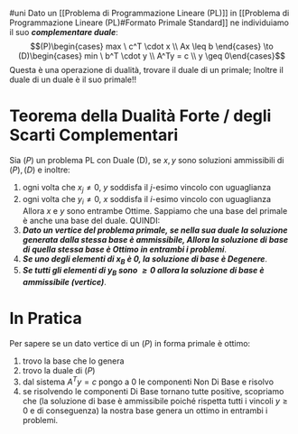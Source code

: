 #uni 
Dato un [[Problema di Programmazione Lineare (PL)]] in [[Problema di Programmazione Lineare (PL)#Formato Primale Standard]] ne individuiamo il suo ___complementare duale___: $$(P)\begin{cases} max \ c^T \cdot x \\ Ax \leq b \end{cases} \to (D)\begin{cases} min \ b^T \cdot y \\ A^Ty = c \\ y \geq 0\end{cases}$$
Questa è una operazione di dualità, trovare il duale di un primale; Inoltre il duale di un duale è il suo primale!! 
# Teorema della Dualità Forte / degli Scarti Complementari
Sia $(P)$ un problema PL con Duale (D), se $x,y$ sono soluzioni ammissibili di $(P),(D)$ e inoltre:
1. ogni volta che $x_j \neq 0$, $y$ soddisfa il $j$-esimo vincolo con uguaglianza
2. ogni volta che $y_i \neq 0$, $x$ soddisfa il $i$-esimo vincolo con uguaglianza
Allora $x$ e $y$ sono entrambe Ottime.
Sappiamo che una base del primale è anche una base del duale.
QUINDI:
1. ___Dato un vertice del problema primale, se nella sua duale la soluzione generata dalla stessa base è ammissibile, Allora la soluzione di base di quella stessa base è Ottimo in entrambi i problemi___.
2. ___Se uno degli elementi di $x_B$ è $0$, la soluzione di base è Degenere___.
3. ___Se tutti gli elementi di $y_B$ sono $\geq 0$ allora la soluzione di base è ammissibile (vertice)___.
# In Pratica
Per sapere se un dato vertice di un $(P)$ in forma primale è ottimo:
1. trovo la base che lo genera
2. trovo la duale di $(P)$ 
3. dal sistema $A^Ty=c$ pongo a $0$ le componenti Non Di Base e risolvo
4. se risolvendo le componenti Di Base tornano tutte positive, scopriamo che (la soluzione di base è ammissibile poiché rispetta tutti i vincoli $y \geq 0$ e di conseguenza) la nostra base genera un ottimo in entrambi i problemi.
